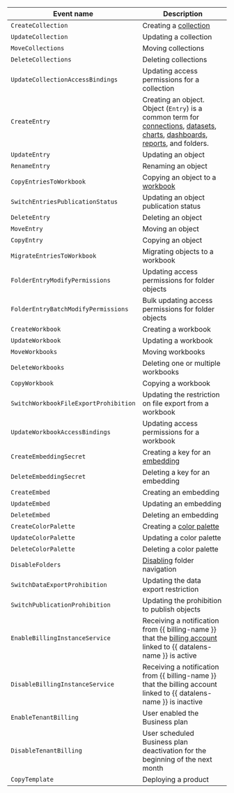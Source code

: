 Event name | Description
--- | ---
`CreateCollection`               | Creating a [collection](../../../datalens/workbooks-collections/index.md)
`UpdateCollection`               | Updating a collection
`MoveCollections`                | Moving collections
`DeleteCollections`              | Deleting collections
`UpdateCollectionAccessBindings` | Updating access permissions for a collection
`CreateEntry`                    | Creating an object. Object (`Entry`) is a common term for [connections](../../../datalens/concepts/connection.md), [datasets](../../../datalens/dataset/index.md), [charts](../../../datalens/concepts/chart/index.md), [dashboards](../../../datalens/concepts/dashboard.md), [reports](../../../datalens/reports/index.md), and folders.
`UpdateEntry`                    | Updating an object
`RenameEntry`                    | Renaming an object
`CopyEntriesToWorkbook`          | Copying an object to a [workbook](../../../datalens/workbooks-collections/index.md)
`SwitchEntriesPublicationStatus` | Updating an object publication status
`DeleteEntry`                    | Deleting an object
`MoveEntry`                      | Moving an object
`CopyEntry`                      | Copying an object
`MigrateEntriesToWorkbook`       | Migrating objects to a workbook
`FolderEntryModifyPermissions`   | Updating access permissions for folder objects
`FolderEntryBatchModifyPermissions` | Bulk updating access permissions for folder objects
`CreateWorkbook`               | Creating a workbook
`UpdateWorkbook`               | Updating a workbook
`MoveWorkbooks`                | Moving workbooks
`DeleteWorkbooks`              | Deleting one or multiple workbooks
`CopyWorkbook`                 | Copying a workbook
`SwitchWorkbookFileExportProhibition` | Updating the restriction on file export from a workbook
`UpdateWorkbookAccessBindings` | Updating access permissions for a workbook
`CreateEmbeddingSecret` | Creating a key for an [embedding](../../../datalens/security/embedded-objects.md)
`DeleteEmbeddingSecret` | Deleting a key for an embedding
`CreateEmbed` | Creating an embedding
`UpdateEmbed` | Updating an embedding
`DeleteEmbed` | Deleting an embedding
`CreateColorPalette` | Creating a [color palette](../../../datalens/operations/chart/create-palette.md)
`UpdateColorPalette` | Updating a color palette
`DeleteColorPalette` | Deleting a color palette
`DisableFolders`                | [Disabling](../../../datalens/settings/disable-folder-navigation.md) folder navigation
`SwitchDataExportProhibition`   | Updating the data export restriction
`SwitchPublicationProhibition`  | Updating the prohibition to publish objects
`EnableBillingInstanceService`  | Receiving a notification from {{ billing-name }} that the [billing account](../../../billing/concepts/billing-account.md) linked to {{ datalens-name }} is active
`DisableBillingInstanceService` | Receiving a notification from {{ billing-name }} that the billing account linked to {{ datalens-name }} is inactive
`EnableTenantBilling`           | User enabled the Business plan
`DisableTenantBilling`          | User scheduled Business plan deactivation for the beginning of the next month
`CopyTemplate` | Deploying a product
